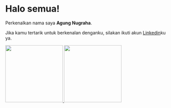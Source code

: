 # Halo semua! 

Perkenalkan nama saya **Agung Nugraha**.

Jika kamu tertarik untuk berkenalan denganku, silakan ikuti akun [Linkedin](https://www.linkedin.com/in/nugrahaz/)ku ya.

 
<p align="left">
<a href="https://github.com/gilangadhan">
  <img height="180em" src="https://github-readme-stats-eight-theta.vercel.app/api?username=Nugrahaz&show_icons=true&theme=algolia&include_all_commits=true&count_private=true"/>
  <img height="180em" src="https://github-readme-stats-eight-theta.vercel.app/api/top-langs/?username=Nugrahaz&layout=compact&langs_count=8&theme=algolia"/>
</a>
</p>
